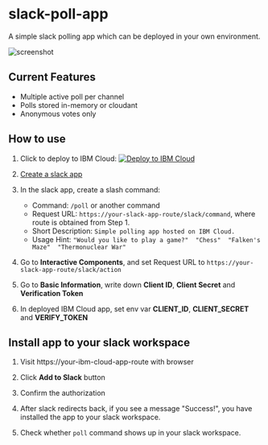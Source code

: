 # slack-poll-app

A simple slack polling app which can be deployed in your own environment.

![screenshot](./screenshot.png)

## Current Features

- Multiple active poll per channel
- Polls stored in-memory or cloudant
- Anonymous votes only


## How to use

1. Click to deploy to IBM Cloud: [![Deploy to IBM Cloud](https://bluemix.net/deploy/button.png)](https://bluemix.net/deploy?repository=https%3A%2F%2Fgithub.com%2Ftsaiyl%2Fslack-poll-app.git&branch=master)

2. [Create a slack app](https://api.slack.com/apps?new_app=1)

3. In the slack app, create a slash command:

    - Command: `/poll` or another command
    - Request URL: `https://your-slack-app-route/slack/command`, where route is obtained from Step 1.
    - Short Description: `Simple polling app hosted on IBM Cloud.`
    - Usage Hint: `"Would you like to play a game?"  "Chess"  "Falken's Maze"  "Thermonuclear War"`

4. Go to **Interactive Components**, and set Request URL to `https://your-slack-app-route/slack/action`

5. Go to **Basic Information**, write down **Client ID**, **Client Secret** and **Verification Token**

6. In deployed IBM Cloud app, set env var **CLIENT_ID**, **CLIENT_SECRET** and **VERIFY_TOKEN**


## Install app to your slack workspace

1. Visit https://your-ibm-cloud-app-route with browser

2. Click **Add to Slack** button

3. Confirm the authorization

4. After slack redirects back, if you see a message "Success!", you have installed the app to your slack workspace.

5. Check whether `poll` command shows up in your slack workspace.




